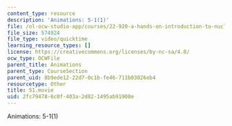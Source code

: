 ```yaml
---
content_type: resource
description: 'Animations: 5-1(1)'
file: /ol-ocw-studio-app/courses/22-920-a-hands-on-introduction-to-nuclear-magnetic-resonance-january-iap-1997/2fc794786c0f403a2d821495ab91908e_51.movie
file_size: 574924
file_type: video/quicktime
learning_resource_types: []
license: https://creativecommons.org/licenses/by-nc-sa/4.0/
ocw_type: OCWFile
parent_title: Animations
parent_type: CourseSection
parent_uid: 8b9ede12-22d7-0c1b-fe46-711b03026eb4
resourcetype: Other
title: 51.movie
uid: 2fc79478-6c0f-403a-2d82-1495ab91908e
---
```

Animations: 5-1(1)